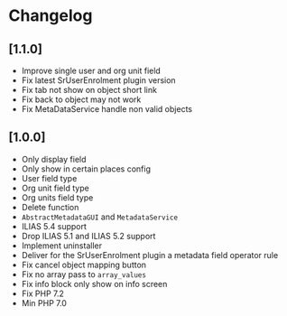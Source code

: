 # Changelog

## [1.1.0]
- Improve single user and org unit field
- Fix latest SrUserEnrolment plugin version
- Fix tab not show on object short link
- Fix back to object may not work
- Fix MetaDataService handle non valid objects

## [1.0.0]
- Only display field
- Only show in certain places config
- User field type
- Org unit field type
- Org units field type
- Delete function
- `AbstractMetadataGUI` and `MetadataService`
- ILIAS 5.4 support
- Drop ILIAS 5.1 and ILIAS 5.2 support
- Implement uninstaller
- Deliver for the SrUserEnrolment plugin a metadata field operator rule
- Fix cancel object mapping button
- Fix no array pass to `array_values`
- Fix info block only show on info screen
- Fix PHP 7.2
- Min PHP 7.0
